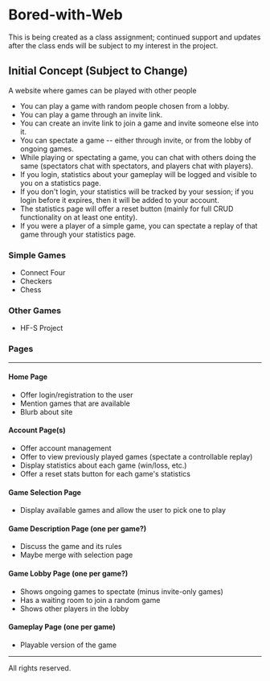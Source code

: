 # Bored-with-Web
This is being created as a class assignment; continued support and updates after the class ends will be subject to my interest in the project.

## Initial Concept (Subject to Change)
A website where games can be played with other people

- You can play a game with random people chosen from a lobby.
- You can play a game through an invite link.
- You can create an invite link to join a game and invite someone else into it.
- You can spectate a game -- either through invite, or from the lobby of ongoing games.
- While playing or spectating a game, you can chat with others doing the same (spectators chat with spectators, and players chat with players).
- If you login, statistics about your gameplay will be logged and visible to you on a statistics page.
- If you don't login, your statistics will be tracked by your session; if you login before it expires, then it will be added to your account.
- The statistics page will offer a reset button (mainly for full CRUD functionality on at least one entity).
- If you were a player of a simple game, you can spectate a replay of that game through your statistics page.


### Simple Games
- Connect Four
- Checkers
- Chess

### Other Games
- HF-S Project

### Pages
____
#### Home Page
- Offer login/registration to the user
- Mention games that are available
- Blurb about site

#### Account Page(s)
- Offer account management
- Offer to view previously played games (spectate a controllable replay)
- Display statistics about each game (win/loss, etc.)
- Offer a reset stats button for each game's statistics

#### Game Selection Page
- Display available games and allow the user to pick one to play

#### Game Description Page (one per game?)
- Discuss the game and its rules
- Maybe merge with selection page

#### Game Lobby Page (one per game?)
- Shows ongoing games to spectate (minus invite-only games)
- Has a waiting room to join a random game
- Shows other players in the lobby

#### Gameplay Page (one per game)
- Playable version of the game

____
All rights reserved.
